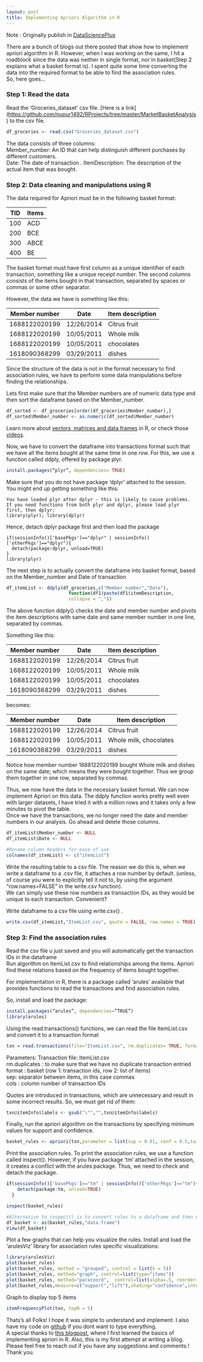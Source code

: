 ```yaml
---
layout: post
title: Implementing Apriori Algorithm in R
---
```


Note : Originally publish in [DataSciencePlus](https://datascienceplus.com/implementing-apriori-algorithm-in-r/)

There are a bunch of blogs out there posted that show how to implement apriori algorithm in R. However, when I was working on the same, I hit a roadblock since the data was neither in single format, nor in basket(Step 2 explains what a basket format is). I spent quite some time converting the data into the required format to be able to find the association rules.   
So, here goes…

### Step 1: Read the data

Read the ‘Groceries_dataset’ csv file. [Here is a link] (https://github.com/nupur1492/RProjects/tree/master/MarketBasketAnalysis) to the csv file.

```r
df_groceries <- read.csv("Groceries_dataset.csv")
```
The data consists of three columns:   
Member_number: An ID that can help distinguish different purchases by different customers.   
Date: The date of transaction . 
ItemDescription: The description of the actual item that was bought.   

### Step 2: Data cleaning and manipulations using R

The data required for Apriori must be in the following basket format:

| TID | Items |
| --- | ----- |
| 100 | ACD |
| 200 | BCE |
| 300 | ABCE |
| 400 | BE |

The basket format must have first column as a unique identifier of each transaction, something like a unique receipt number. The second columns consists of the items bought in that transaction, separated by spaces or commas or some other separator.   

However, the data we have is something like this:  

| Member number | Date | Item description |
| ------------- | ---- | ---------------- |
| 1688122020199	| 12/26/2014	| Citrus fruit |
| 1688122020199 | 10/05/2011	| Whole milk |
| 1688122020199 |10/05/2011	| chocolates|
| 1618090368299	| 03/29/2011	| dishes |

Since the structure of the data is not in the format necessary to find association rules, we have to perform some data manipulations before finding the relationships.  

Lets first make sure that the Member numbers are of numeric data type and then sort the dataframe based on the Member_number.  
```r
df_sorted <- df_groceries[order(df_groceries$Member_number),]  
df_sorted$Member_number <- as.numeric(df_sorted$Member_number)  
```

Learn more about [vectors, matrices and data frames](https://datascienceplus.com/how-to-create-data-frames-in-r/) in R, or check those [videos](https://datascienceplus.com/learn-r-from-scratch-part-1/).

Now, we have to convert the dataframe into transactions format such that we have all the items bought at the same time in one row. For this, we use a function called ddply, offered by package plyr.

```r
install.packages(“plyr”, dependencies= TRUE)
```

Make sure that you do not have package ‘dplyr’ attached to the session. You might end up getting something like this:

```
You have loaded plyr after dplyr - this is likely to cause problems.
If you need functions from both plyr and dplyr, please load plyr first, then dplyr:
library(plyr); library(dplyr)
```

Hence, detach dplyr package first and then load the package

```
if(sessionInfo()['basePkgs']=="dplyr" | sessionInfo()['otherPkgs']=="dplyr"){
  detach(package:dplyr, unload=TRUE)
}
library(plyr)
```

The next step is to actually convert the dataframe into basket format, based on the Member_number and Date of transaction     

```r
df_itemList <- ddply(df_groceries,c("Member_number","Date"), 
                       function(df1)paste(df1$itemDescription, 
                       collapse = ","))
```

The above function ddply() checks the date and member number and pivots the item descriptions with same date and same member number in one line, separated by commas.     

Something like this:    

| Member number | Date | Item description |
| ------------- | ---- | ---------------- |
| 1688122020199	| 12/26/2014	| Citrus fruit |
| 1688122020199 | 10/05/2011	| Whole milk |
| 1688122020199 |10/05/2011	| chocolates|
| 1618090368299	| 03/29/2011	| dishes |

becomes:

| Member number | Date | Item description |
| ------------- | ---- | ---------------- |
| 1688122020199	| 12/26/2014	| Citrus fruit |
| 1688122020199 | 10/05/2011	| Whole milk, chocolates |
| 1618090368299	| 03/29/2011	| dishes |

Notice how member number 1688122020199 bought Whole milk and dishes on the same date; which means they were bought together.    Thus we group them together in one row, separated by commas.   

Thus, we now have the data in the necessary basket format. We can now implement Apriori on this data. The ddply function works pretty well even with larger datasets, I have tried it with a million rows and it takes only a few minutes to pivot the table.  
Once we have the transactions, we no longer need the date and member numbers in our analysis. Go ahead and delete those columns.   

```r
df_itemList$Member_number <- NULL
df_itemList$Date <- NULL

#Rename column headers for ease of use
colnames(df_itemList) <- c("itemList")
```

Write the resulting table to a csv file. The reason we do this is, when we write a dataframe to a .csv file, it attaches a row number by default. (unless, of course you were to explicitly tell it not to, by using the argument “row.names=FALSE” in the write.csv function).   
We can simply use these row numbers as transaction IDs, as they would be unique to each transaction. Convenient?   

Write dataframe to a csv file using write.csv() .  
```r
write.csv(df_itemList,"ItemList.csv", qoute = FALSE, row.names = TRUE)
```

### Step 3: Find the association rules

Read the csv file u just saved and you will automatically get the transaction IDs in the dataframe   
Run algorithm on ItemList.csv to find relationships among the items. Apriori find these relations based on the frequency of items bought together.    

For implementation in R, there is a package called ‘arules’ available that provides functions to read the transactions and find association rules.   

So, install and load the package:   
```r
install.packages(“arules”, dependencies=”TRUE”)
library(arules)
```

Using the read.transactions() functions, we can read the file ItemList.csv and convert it to a transaction format   

```r
txn = read.transactions(file="ItemList.csv", rm.duplicates= TRUE, format="basket",sep=",",cols=1);
```

Parameters: Transaction file: ItemList.csv   
rm.duplicates : to make sure that we have no duplicate transaction entried   
format : basket (row 1: transaction ids, row 2: list of items)    
sep: separator between items, in this case commas   
cols : column number of transaction IDs   

Quotes are introduced in transactions, which are unnecessary and result in some incorrect results. So, we must get rid of them:  

```r
txn@itemInfo$labels <- gsub("\"","",txn@itemInfo$labels)
```

Finally, run the apriori algorithm on the transactions by specifying minimum values for support and confidence.   
```r
basket_rules <- apriori(txn,parameter = list(sup = 0.01, conf = 0.5,target="rules"));
```

Print the association rules. To print the association rules, we use a function called inspect(). However, if you have package ‘tm’ attached in the session, it creates a conflict with the arules package. Thus, we need to check and detach the package.

```r
if(sessionInfo()['basePkgs']=="tm" | sessionInfo()['otherPkgs']=="tm"){
    detach(package:tm, unload=TRUE)
  }

inspect(basket_rules)

#Alternative to inspect() is to convert rules to a dataframe and then use View()
df_basket <- as(basket_rules,"data.frame")
View(df_basket)
```
Plot a few graphs that can help you visualize the rules. Install and load the ‘arulesViz’ library for association rules specific visualizations:   
```r
library(arulesViz)
plot(basket_rules)
plot(basket_rules, method = "grouped", control = list(k = 5))
plot(basket_rules, method="graph", control=list(type="items"))
plot(basket_rules, method="paracoord",  control=list(alpha=.5, reorder=TRUE))
plot(basket_rules,measure=c("support","lift"),shading="confidence",interactive=T)
```
Graph to display top 5 items
```r
itemFrequencyPlot(txn, topN = 5)
```
Thats’s all Folks! I hope it was simple to understand and implement. I also have my code on [github](https://github.com/nupur1492/RProjects/tree/master/MarketBasketAnalysis) if you dont want to type everything.   
A special thanks to [this blogpost](https://www.r-bloggers.com/association-rule-learning-and-the-apriori-algorithm/), where I first learned the basics of implementing apriori in R. Also, this is my first attempt at writing a blog. Please feel free to reach out if you have any suggestions and comments.!   
Thank you.   
